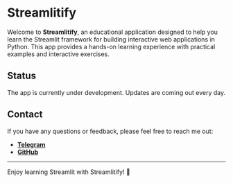 # Streamlitify

Welcome to **Streamlitify**, an educational application designed to help you learn the Streamlit framework for building interactive web applications in Python. This app provides a hands-on learning experience with practical examples and interactive exercises.

## Status

The app is currently under development. Updates are coming out every day.

## Contact

If you have any questions or feedback, please feel free to reach me out:

- **[Telegram](https://t.me/f0ntt0m)**
- **[GitHub](https://github.com/f0nt0m)**

---

Enjoy learning Streamlit with Streamlitify! 🚀

